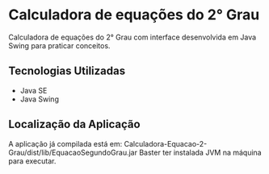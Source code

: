 # Calculadora de equações do 2° Grau

Calculadora de equações do 2° Grau com interface desenvolvida em Java Swing para praticar conceitos.

## Tecnologias Utilizadas

- Java SE
- Java Swing

## Localização da Aplicação

A aplicação já compilada está em: Calculadora-Equacao-2-Grau/dist/lib/EquacaoSegundoGrau.jar
Baster ter instalada JVM na máquina para executar.
